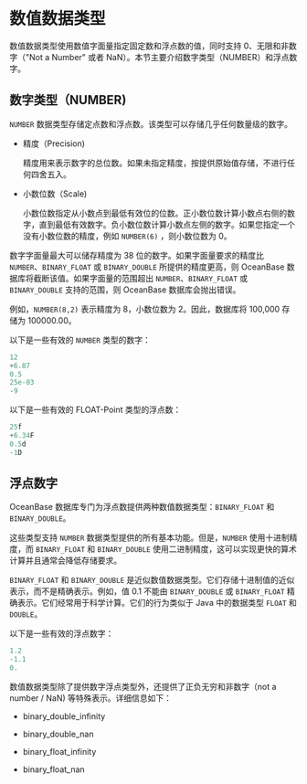 数值数据类型 
===========================

数值数据类型使用数值字面量指定固定数和浮点数的值，同时支持 0、无限和非数字（"Not a Number" 或者 NaN）。本节主要介绍数字类型（NUMBER）和浮点数字。

数字类型（NUMBER) 
---------------------

`NUMBER` 数据类型存储定点数和浮点数。该类型可以存储几乎任何数量级的数字。

* 精度（Precision)

  精度用来表示数字的总位数。如果未指定精度，按提供原始值存储，不进行任何四舍五入。
  

* 小数位数（Scale)

  小数位数指定从小数点到最低有效位的位数。正小数位数计算小数点右侧的数字，直到最低有效数字。负小数位数计算小数点左侧的数字。如果您指定一个没有小数位数的精度，例如 `NUMBER(6)` ，则小数位数为 0。
  




数字字面量最大可以储存精度为 38 位的数字。如果字面量要求的精度比 `NUMBER`、`BINARY_FLOAT` 或 `BINARY_DOUBLE` 所提供的精度更高，则 OceanBase 数据库将截断该值。如果字面量的范围超出 `NUMBER`、`BINARY_FLOAT` 或 `BINARY_DOUBLE` 支持的范围，则 OceanBase 数据库会抛出错误。

例如，`NUMBER(8,2)` 表示精度为 8，小数位数为 2。因此，数据库将 100,000 存储为 100000.00。

以下是一些有效的 `NUMBER` 类型的数字：

```sql
12 
+6.87 
0.5 
25e-03 
-9
```



以下是一些有效的 FLOAT-Point 类型的浮点数：

```sql
25f 
+6.34F 
0.5d 
-1D
```



浮点数字 
-------------

OceanBase 数据库专门为浮点数提供两种数值数据类型：`BINARY_FLOAT` 和 `BINARY_DOUBLE`。

这些类型支持 `NUMBER` 数据类型提供的所有基本功能。但是，`NUMBER` 使用十进制精度，而 `BINARY_FLOAT` 和 `BINARY_DOUBLE` 使用二进制精度，这可以实现更快的算术计算并且通常会降低存储要求。 

`BINARY_FLOAT` 和 `BINARY_DOUBLE` 是近似数值数据类型。它们存储十进制值的近似表示，而不是精确表示。例如，值 0.1 不能由 `BINARY_DOUBLE` 或 `BINARY_FLOAT` 精确表示。它们经常用于科学计算。它们的行为类似于 Java 中的数据类型 `FLOAT` 和 `DOUBLE`。

以下是一些有效的浮点数字：

```sql
1.2
-1.1
0.
```



数值数据类型除了提供数字浮点类型外，还提供了正负无穷和非数字（not a number / NaN) 等特殊表示。详细信息如下：

* binary_double_infinity

  

* binary_double_nan

  

* binary_float_infinity

  

* binary_float_nan

  



